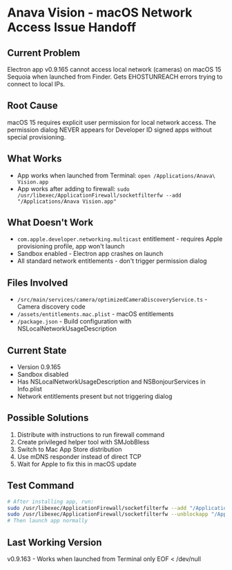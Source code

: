 # Anava Vision - macOS Network Access Issue Handoff

## Current Problem
Electron app v0.9.165 cannot access local network (cameras) on macOS 15 Sequoia when launched from Finder. Gets EHOSTUNREACH errors trying to connect to local IPs.

## Root Cause
macOS 15 requires explicit user permission for local network access. The permission dialog NEVER appears for Developer ID signed apps without special provisioning.

## What Works
- App works when launched from Terminal: `open /Applications/Anava\ Vision.app`
- App works after adding to firewall: `sudo /usr/libexec/ApplicationFirewall/socketfilterfw --add "/Applications/Anava Vision.app"`

## What Doesn't Work
- `com.apple.developer.networking.multicast` entitlement - requires Apple provisioning profile, app won't launch
- Sandbox enabled - Electron app crashes on launch
- All standard network entitlements - don't trigger permission dialog

## Files Involved
- `/src/main/services/camera/optimizedCameraDiscoveryService.ts` - Camera discovery code
- `/assets/entitlements.mac.plist` - macOS entitlements 
- `/package.json` - Build configuration with NSLocalNetworkUsageDescription

## Current State
- Version 0.9.165 
- Sandbox disabled
- Has NSLocalNetworkUsageDescription and NSBonjourServices in Info.plist
- Network entitlements present but not triggering dialog

## Possible Solutions
1. Distribute with instructions to run firewall command
2. Create privileged helper tool with SMJobBless
3. Switch to Mac App Store distribution
4. Use mDNS responder instead of direct TCP
5. Wait for Apple to fix this in macOS update

## Test Command
```bash
# After installing app, run:
sudo /usr/libexec/ApplicationFirewall/socketfilterfw --add "/Applications/Anava Vision.app"
sudo /usr/libexec/ApplicationFirewall/socketfilterfw --unblockapp "/Applications/Anava Vision.app"
# Then launch app normally
```

## Last Working Version
v0.9.163 - Works when launched from Terminal only
EOF < /dev/null
